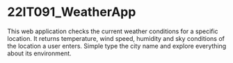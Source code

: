 # 22IT091_WeatherApp
This web application checks the current weather conditions for a specific location. It returns temperature, wind speed, humidity and sky conditions  of the location a user enters. Simple type the city name and explore everything about its environment. 
